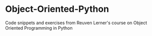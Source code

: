# Object-Oriented-Python
Code snippets and exercises from Reuven Lerner's course on Object Oriented Programming in Python
